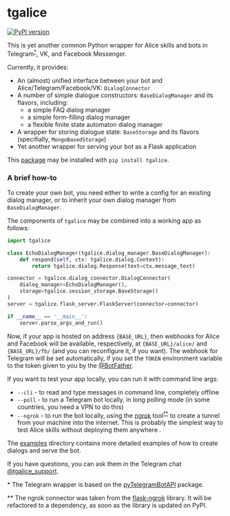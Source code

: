 # tgalice
[![PyPI version](https://badge.fury.io/py/tgalice.svg)](https://badge.fury.io/py/tgalice)

This is yet another common Python wrapper for Alice skills 
and bots in Telegram<sup>[*](#footnote1)</sup>, VK, 
and Facebook Messenger.

Currently, it provides:
- An (almost) unified interface between your bot and Alice/Telegram/Facebook/VK: `DialogConnector`
- A number of simple dialogue constructors: `BaseDialogManager` and its flavors, including:
    - a simple FAQ dialog manager
    - a simple form-filling dialog manager
    - a flexible finite state automaton dialog manager
- A wrapper for storing dialogue state: `BaseStorage` and its flavors (specifially, `MongoBasedStorage`)
- Yet another wrapper for serving your bot as a Flask application

This [package](https://pypi.org/project/tgalice/) may be installed with `pip install tgalice`.

### A brief how-to

To create your own bot, you need either to write a config for an existing dialog manager, 
or to inherit your own dialog manager from `BaseDialogManager`. 

The components of `tgalice` may be combined into a working app as follows:
```python
import tgalice

class EchoDialogManager(tgalice.dialog_manager.BaseDialogManager):
    def respond(self, ctx: tgalice.dialog.Context):
        return tgalice.dialog.Response(text=ctx.message_text)

connector = tgalice.dialog_connector.DialogConnector(
    dialog_manager=EchoDialogManager(), 
    storage=tgalice.session_storage.BaseStorage()
)
server = tgalice.flask_server.FlaskServer(connector=connector)

if __name__ == '__main__':
    server.parse_args_and_run()
```
Now, if your app is hosted on address `{BASE_URL}`, then webhooks for Alice and Facebook will be available, 
respectively, at `{BASE_URL}/alice/` and `{BASE_URL}/fb/` (and you can reconfigure it, if you want). 
The webhook for Telegram will be set automatically, if you set the `TOKEN` environment variable to the token 
given to you by the [@BotFather](https://t.me/BotFather).

If you want to test your app locally, you can run it with command line args:
* `--cli` - to read and type messages in command line, completely offline
* `--poll` - to run a Telegram bot locally, in long polling mode (in some countries, you need a VPN to do this)
* `--ngrok` - to run the bot locally, using the [ngrok](https://ngrok.com/) tool<sup>[**](#footnote2)</sup> 
to create a tunnel from your machine into the internet. This is probably the simplest way to test Alice skills 
without deploying them anywhere .

The [examples](https://github.com/avidale/tgalice/tree/master/examples) directory contains more detailed examples 
of how to create dialogs and serve the bot. 

If you have questions, you can ask them in the Telegram chat [@tgalice_support](https://t.me/tgalice_support).

<a id="footnote1">*</a> The Telegram wrapper is based on the 
[pyTelegramBotAPI](https://github.com/eternnoir/pyTelegramBotAPI) package.

<a id="footnote2">**</a> The ngrok connector was taken from the
[flask-ngrok](https://github.com/gstaff/flask-ngrok) library. It will be refactored to a dependency, 
as soon as the library is updated on PyPI.
